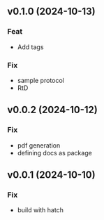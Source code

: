 ## v0.1.0 (2024-10-13)

### Feat

- Add tags

### Fix

- sample protocol
- RtD

## v0.0.2 (2024-10-12)

### Fix

- pdf generation
- defining docs as package

## v0.0.1 (2024-10-10)

### Fix

- build with hatch
